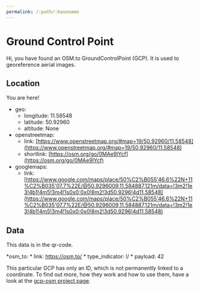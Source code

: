 ```yaml
---
permalink: /:path/:basename
---
```


# Ground Control Point

Hi, you have found an OSM.to GroundControlPoint (GCP). It is used to georeference aerial images.

## Location

You are here!

  * geo:
    * longitude: 11.58548
    * latitude: 50.92960
    * altitude: None
  * openstreetmap:
    * link: [https://www.openstreetmap.org/#map=19/50.92960/11.58548](https://www.openstreetmap.org/#map=19/50.92960/11.58548)
    * shortlink: [https://osm.org/go/0MAe9lYcf](https://osm.org/go/0MAe9lYcf)
  * googlemaps:
    * link: [https://www.google.com/maps/place/50%C2%B055'46.6%22N+11%C2%B035'07.7%22E/@50.9296009,11.584887,121m/data=!3m2!1e3!4b1!4m5!3m4!1s0x0:0x0!8m2!3d50.9296!4d11.58548](https://www.google.com/maps/place/50%C2%B055'46.6%22N+11%C2%B035'07.7%22E/@50.9296009,11.584887,121m/data=!3m2!1e3!4b1!4m5!3m4!1s0x0:0x0!8m2!3d50.9296!4d11.58548)

## Data

This data is in the qr-code.

  *osm_to:
    * link: https://osm.to/
	* type_indicator: l/
	* payload: 42
	

This particular GCP has only an ID, which is not permanently linked to a coordinate. To find out more, how they work and how to use them, have a look at the [gcp-osm project page](https://github.com/aerospaceresearch/gcp-osm).
